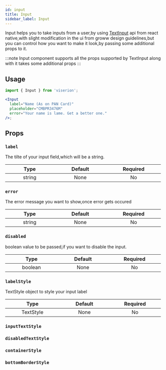 ```yaml
---
id: input
title: Input
sidebar_label: Input
---
```


Input helps you to take inputs from a user,by using [TextInput]() api from react native,with slight modification in the ui from groww design guidelines,but you can control how you want to make it look,by passing some additional props to it.

:::note
Input component supports all the props supported by TextInput along with it takes some additional props
:::

## Usage

```jsx
import { Input } from 'viserion';

<Input
  label="Name (As on PAN Card)"
  placeholder="CMBPR3476M"
  error="Your name is lame. Get a better one."
/>;
```

## Props

### `label`

The tilte of your input field,which will be a string.

|           Type            |         Default         |        Required        |
| :-----------------------: | :---------------------: | :--------------------: |
| string <img width="500"/> | None <img width="500"/> | No <img width="500"/> |

### `error`

The error message you want to show,once error gets occured

|           Type            |         Default         |        Required        |
| :-----------------------: | :---------------------: | :--------------------: |
| string <img width="500"/> | None <img width="500"/> | No <img width="500"/> |

### `disabled`

boolean value to be passed,if you want to disable the input.

|           Type            |         Default         |        Required        |
| :-----------------------: | :---------------------: | :--------------------: |
| boolean <img width="500"/> | None <img width="500"/> | No <img width="500"/> |

### `labelStyle`

TextStyle object to style your input label

|           Type            |         Default         |        Required        |
| :-----------------------: | :---------------------: | :--------------------: |
| TextStyle <img width="500"/> | None <img width="500"/> | No <img width="500"/> |


### `inputTextStyle`

### `disabledTextStyle`

### `containerStyle`


### `bottomBorderStyle`

